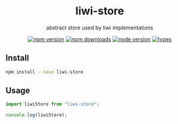 <h1 align="center">
  liwi-store
</h1>

<p align="center">
  abstract store used by liwi implementations
</p>

<p align="center">
  <a href="https://npmjs.org/package/liwi-store"><img src="https://img.shields.io/npm/v/liwi-store.svg?style=flat-square" alt="npm version"></a>
  <a href="https://npmjs.org/package/liwi-store"><img src="https://img.shields.io/npm/dw/liwi-store.svg?style=flat-square" alt="npm downloads"></a>
  <a href="https://npmjs.org/package/liwi-store"><img src="https://img.shields.io/node/v/liwi-store.svg?style=flat-square" alt="node version"></a>
  <a href="https://npmjs.org/package/liwi-store"><img src="https://img.shields.io/npm/types/liwi-store.svg?style=flat-square" alt="types"></a>
</p>

## Install

```bash
npm install --save liwi-store
```

## Usage

```js
import liwiStore from "liwi-store";

console.log(liwiStore);
```
